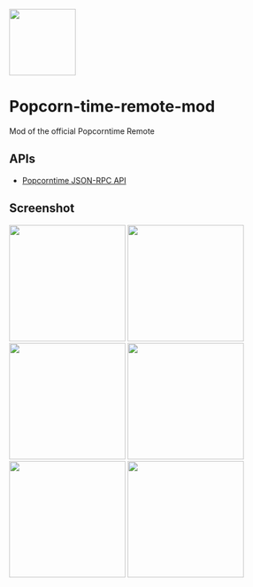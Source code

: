 <a target="_blank" href="http://stephaneadamgarnier.com/Popcorntime"><img src="http://stephaneadamgarnier.com/Popcorntime/assets/img/icons/icon.png" align="" height="120" width="120" ></a>

# Popcorn-time-remote-mod

Mod of the official Popcorntime Remote

## APIs

* [Popcorntime JSON-RPC API](https://git.popcorntime.io/popcorntime/desktop/blob/master/docs/json-rpc-api.md)

     
## Screenshot
<img src="http://www.stephaneadamgarnier.com/Popcorntime/assets/screenshots/screenshot01.PNG" width="210">
<img src="http://www.stephaneadamgarnier.com/Popcorntime/assets/screenshots/screenshot02.PNG" width="210">
<img src="http://www.stephaneadamgarnier.com/Popcorntime/assets/screenshots/screenshot03.PNG" width="210">
<img src="http://www.stephaneadamgarnier.com/Popcorntime/assets/screenshots/screenshot04.PNG" width="210">
<img src="http://www.stephaneadamgarnier.com/Popcorntime/assets/screenshots/screenshot05.PNG" width="210">
<img src="http://www.stephaneadamgarnier.com/Popcorntime/assets/screenshots/screenshot06.PNG" width="210">
